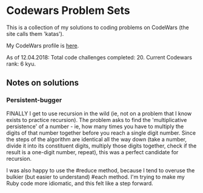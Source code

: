 # Codewars Problem Sets

This is a collection of my solutions to coding problems on CodeWars (the site calls them 'katas').

My CodeWars profile is [here](https://www.codewars.com/users/jonosenior).

As of 12.04.2018:
Total code challenges completed: 20.
Current Codewars rank: 6 kyu.


## Notes on solutions

### Persistent-bugger

FINALLY I get to use recursion in the wild (ie, not on a problem that I know exists to practice recursion). The problem asks to find the 'multiplicative persistence' of a number - ie, how many times you have to multiply the digits of that number together before you reach a single digit number. Since the steps of the algorithm are identical all the way down (take a number, divide it into its constituent digits, multiply those digits together, check if the result is a one-digit number, repeat), this was a perfect candidate for recursion.

I was also happy to use the #reduce method, because I tend to overuse the bulkier (but easier to understand) #each method. I'm trying to make my Ruby code more idiomatic, and this felt like a step forward.
